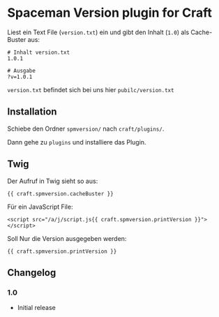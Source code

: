 # Spaceman Version plugin for Craft

Liest ein Text File (`version.txt`) ein und gibt den Inhalt (`1.0`) als Cache-Buster aus:

```
# Inhalt version.txt
1.0.1

# Ausgabe
?v=1.0.1
```

`version.txt` befindet sich bei uns hier `pubilc/version.txt`

## Installation
Schiebe den Ordner `spmversion/` nach `craft/plugins/`.

Dann gehe zu `plugins` und installiere das Plugin.

## Twig
Der Aufruf in Twig sieht so aus:

```twig
{{ craft.spmversion.cacheBuster }}
```


Für ein JavaScript File:

```twig
<script src="/a/j/script.js{{ craft.spmversion.printVersion }}"></script>
```



Soll Nur die Version ausgegeben werden:

```twig
{{ craft.spmversion.printVersion }}
```


## Changelog

### 1.0

* Initial release